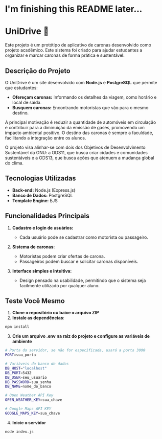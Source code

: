 # I'm finishing this README later...

# UniDrive 🚗

Este projeto é um protótipo de aplicativo de caronas desenvolvido como projeto acadêmico. Este sistema foi criado para ajudar estudantes a organizar e marcar caronas de forma prática e sustentável.  


## Descrição do Projeto  

O UniDrive é um site desenvolvido com **Node.js** e **PostgreSQL** que permite que estudantes:  
- **Ofereçam caronas:** Informando os detalhes da viagem, como horário e local de saída.  
- **Busquem caronas:** Encontrando motoristas que vão para o mesmo destino.  

A principal motivação é reduzir a quantidade de automóveis em circulação e contribuir para a diminuição da emissão de gases, promovendo um impacto ambiental positivo. O destino das caronas é sempre a faculdade, facilitando a integração entre os alunos.  

O projeto visa alinhar-se com dois dos Objetivos de Desenvolvimento Sustentável da ONU: a ODS11, que busca criar cidades e comunidades sustentáveis e a ODS13, que busca ações que atenuem a mudança global do clima.


## Tecnologias Utilizadas  

- **Back-end:** Node.js (Express.js)  
- **Banco de Dados:** PostgreSQL  
- **Template Engine:** EJS    

## Funcionalidades Principais  

1. **Cadastro e login de usuários:**  
   - Cada usuário pode se cadastrar como motorista ou passageiro.  

2. **Sistema de caronas:**  
   - Motoristas podem criar ofertas de carona.  
   - Passageiros podem buscar e solicitar caronas disponíveis.  

3. **Interface simples e intuitiva:**  
   - Design pensado na usabilidade, permitindo que o sistema seja facilmente utilizado por qualquer aluno.  

## Teste Você Mesmo

1. **Clone o repositório ou baixe o arquivo ZIP**
2. **Instale as dependências:**
```bash
npm install
```
3. **Crie um arquivo .env na raiz do projeto e configure as variáveis de ambiente**
```bash
# Porta do servidor, se não for especificada, usará a porta 3000
PORT=sua_porta

# Variáveis do banco de dados
DB_HOST="localhost"
DB_PORT=5432
DB_USER=seu_usuario
DB_PASSWORD=sua_senha
DB_NAME=nome_do_banco

# Open Weather API Key
OPEN_WEATHER_KEY=sua_chave

# Google Maps API KEY
GOOGLE_MAPS_KEY=sua_chave
```
4. **Inicie o servidor**
```bash
node index.js
```

